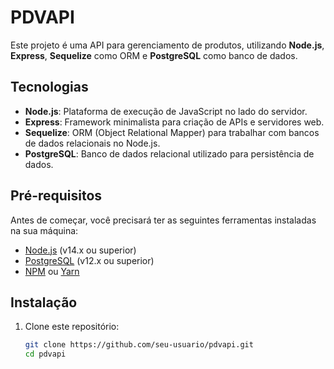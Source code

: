 # PDVAPI

Este projeto é uma API para gerenciamento de produtos, utilizando **Node.js**, **Express**, **Sequelize** como ORM e **PostgreSQL** como banco de dados.

## Tecnologias

- **Node.js**: Plataforma de execução de JavaScript no lado do servidor.
- **Express**: Framework minimalista para criação de APIs e servidores web.
- **Sequelize**: ORM (Object Relational Mapper) para trabalhar com bancos de dados relacionais no Node.js.
- **PostgreSQL**: Banco de dados relacional utilizado para persistência de dados.

## Pré-requisitos

Antes de começar, você precisará ter as seguintes ferramentas instaladas na sua máquina:

- [Node.js](https://nodejs.org/) (v14.x ou superior)
- [PostgreSQL](https://www.postgresql.org/) (v12.x ou superior)
- [NPM](https://www.npmjs.com/) ou [Yarn](https://yarnpkg.com/)

## Instalação

1. Clone este repositório:

   ```bash
   git clone https://github.com/seu-usuario/pdvapi.git
   cd pdvapi
